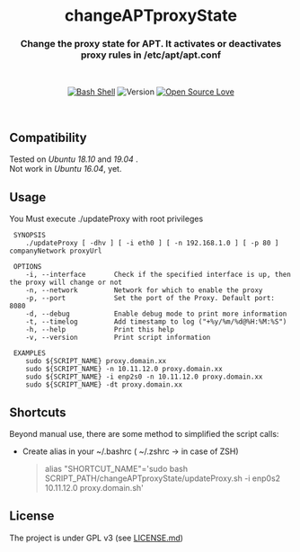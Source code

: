 <div align="center">

# changeAPTproxyState
### Change the proxy state for APT. It activates or deactivates proxy rules in /etc/apt/apt.conf

</div>
<br/>
<div align="center">
  
[![Bash Shell](https://badges.frapsoft.com/bash/v1/bash.png?v=103)](https://github.com/ellerbrock/open-source-badges/)
![Version](https://img.shields.io/badge/version-0.4--alpha-red.svg)
[![Open Source Love](https://badges.frapsoft.com/os/v1/open-source.png?v=103)](https://github.com/ellerbrock/open-source-badges/)

</div>
<br/>

Compatibility
-----
Tested on _Ubuntu 18.10_ and _19.04_ .<br/>
Not work in _Ubuntu 16.04_, yet.

Usage
-----
You Must execute ./updateProxy with root privileges

```
 SYNOPSIS
    ./updateProxy [ -dhv ] [ -i eth0 ] [ -n 192.168.1.0 ] [ -p 80 ] companyNetwork proxyUrl

 OPTIONS
    -i, --interface       Check if the specified interface is up, then the proxy will change or not
    -n, --network         Network for which to enable the proxy
    -p, --port            Set the port of the Proxy. Default port: 8080
    -d, --debug           Enable debug mode to print more information
    -t, --timelog         Add timestamp to log ("+%y/%m/%d@%H:%M:%S") 
    -h, --help            Print this help
    -v, --version         Print script information

 EXAMPLES
    sudo ${SCRIPT_NAME} proxy.domain.xx
    sudo ${SCRIPT_NAME} -n 10.11.12.0 proxy.domain.xx
    sudo ${SCRIPT_NAME} -i enp2s0 -n 10.11.12.0 proxy.domain.xx
    sudo ${SCRIPT_NAME} -dt proxy.domain.xx
```

Shortcuts
------------
Beyond manual use, there are some method to simplified the script calls:

* Create alias in your ~/.bashrc ( ~/.zshrc -> in case of ZSH)
  
  > alias "SHORTCUT_NAME"='sudo bash SCRIPT_PATH/changeAPTproxyState/updateProxy.sh -i enp0s2 10.11.12.0 proxy.domain.sh'


License
-------
The project is under GPL v3 (see [LICENSE.md](https://https://github.com/Sonic0/changeAPTproxyState/blob/master/LICENSE.md))


